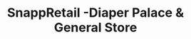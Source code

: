 ---
title: "SnappRetail -Diaper Palace & General Store"
url: /karachi/snappretail-diaper-palace-and-general-store/
shop: general
---